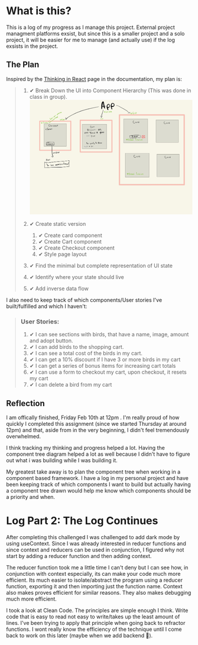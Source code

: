 # What is this?

This is a log of my progress as I manage this project. External project managment platforms exsist, but since this is a smaller project and a solo project, it will be easier for me to manage (and actually use) if the log exsists in the project.

## The Plan

Inspired by the [Thinking in React](https://beta.reactjs.org/learn/thinking-in-react) page in the documentation, my plan is:

> 1. ✔︎ Break Down the UI into Component Hierarchy (This was done in class in group).
>    ![Diagram of Component Hierarchy](./assets/component%20tree-2.jpg "Component Hierarchy")
>
> 1. ✔︎ Create static version
>
>    1. ✔︎ Create card component
>    1. ✔︎ Create Cart component
>    1. ✔︎ Create Checkout component
>    1. ✔︎ Style page layout
>
> 1. ✔︎ Find the minimal but complete representation of UI state
> 1. ✔︎ Identify where your state should live
> 1. ✔︎ Add inverse data flow

I also need to keep track of which components/User stories I've built/fulfilled and which I haven't:

> ### User Stories:
>
> 1. ✔︎ I can see sections with birds, that have a name, image, amount and adopt button.
> 1. ✔︎ I can add birds to the shopping cart.
> 1. ✔︎ I can see a total cost of the birds in my cart.
> 1. ✔︎ I can get a 10% discount if I have 3 or more birds in my cart
> 1. ✔︎ I can get a series of bonus items for increasing cart totals
> 1. ✔︎ I can use a form to checkout my cart, upon checkout, it resets my cart
> 1. ✔︎ I can delete a bird from my cart

## Reflection

I am offically finished, Friday Feb 10th at 12pm . I'm really proud of how quickly I completed this assignment (since we started Thursday at around 12pm) and that, aside from in the very beginning, I didn't feel tremendously overwhelmed.

I think tracking my thinking and progress helped a lot. Having the component tree diagram helped a lot as well because I didn't have to figure out what i was building while I was building it.

My greatest take away is to plan the component tree when working in a component based framework. I have a log in my personal project and have been keeping track of which components I want to build but actually having a component tree drawn would help me know which components should be a priority and when.

# Log Part 2: The Log Continues

After completing this challenged I was challenged to add dark mode by using useContext. Since I was already interested in reducer functions and since context and reducers can be used in conjunction, I figured why not start by adding a reducer function and then adding context.

The reducer function took me a little time I can't deny but I can see how, in conjunction with context especially, its can make your code much more efficient. Its much easier to isolate/abstract the program using a reducer function, exporting it and then importing just the function name. Context also makes proves efficient for similar reasons. They also makes debugging much more efficient.

I took a look at Clean Code. The principles are simple enough I think. Write code that is easy to read not easy to write/takes up the least amount of lines. I've been trying to apply that principle when going back to refractor functions. I wont really know the efficiency of the technique until I come back to work on this later (maybe when we add backend 👀).
